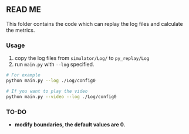 ## READ ME

This folder contains the code which can replay the log files and calculate the metrics.

### Usage

1. copy the log files from `simulator/Log/` to `py_replay/Log` 
2. run `main.py` with `--log` specified.

```bash
# For example
python main.py --log ./Log/config0

# If you want to play the video
python main.py --video --log ./Log/config0
```

### TO-DO

- **modify boundaries, the default values are 0.** 